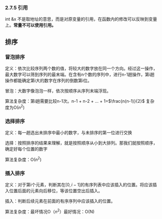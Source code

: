 
### 2.7.5 引用
int &x 不是取地址的意思，而是对原变量的引用，在函数内的修改可以反映到变量上。**常量不可以使用引用。**

## 排序

### 冒泡排序

定义：依次比较序列两个数的值，将较大的数字放在同一个方向。经过这一操作，最大数字可以筛到序列的最末端。在含有n个数的序列中，进行n-1趟操作，第i趟操作都能确定第i大的数字在序列的倒数第i位。

冒泡：大数字像泡泡一样，依次按顺序从序列末端浮现。

算法复杂度：第i趟需要比较n-1次。n-1 + n-2 + ... + 1=$\frac{n(n-1)}{2}$  复杂度为O($n^2$)

### 选择排序

定义：每一趟选出未排序中最小的数字，与未排序的第一位进行交换

选择：按照排序的结果来理解，就是按照顺序从小到大排列。那我们就按照顺序，确定好每个位置的数字

算法复杂度：O($n^2$)

### 插入排序

定义：对于第i个元素，判断其在$[0,i-1]$的有序列表中应该插入的位置。将应该插入位置后面的元素向后移位，等该位置空出后插入。

插入：判断后续元素在前面的有序序列中应该插入的位置。

算法复杂度：最坏情况O（$n^2$）最好情况：O(N)